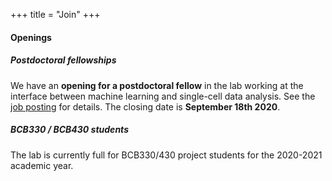 +++
title = "Join"
+++


#### Openings

<!-- Removed the summer student opportunities with display:none -->
<div class="card" style="margin-top:1em; display:none"  style="display:none"> 
<div class="card-body">
 <h5 class="card-title">Summer undergraduate research positions</h5>
    Opportunities to join the lab for undergraduates are available through:
    <ol type="1"> 
      <li>The <a href="http://research.lunenfeld.ca/rtc/DEFAULT.ASP?page=Summer%20Research%20Program">LTRI Summer Research Program for Undergraduates</a>. These will give research experience in machine learning and data science applied to aspects of single-cell and spatial cancer genomics. Please read the program requirements and get in touch with any questions. The deadline is <b>February 28th, 2020</b>.
      </li>
      <li>The <a href="https://www.nserc-crsng.gc.ca/students-etudiants/ug-pc/usra-brpc_eng.asp">NSERC Undergraduate Student Research Awards</a>. Please email me by <b>March 7th, 2020</b> to be considered for this. Note that this is open to undergraduate students who are Canadian citizens and permanent residents only.</li>
</div>
</div>


<div class="card" style="margin-top:1em; display:none">
<div class="card-body">
 <h5 class="card-title">PhD positions</h5>
    If you are interested in PhD positions in the lab, please apply to the <a href="http://www.moleculargenetics.utoronto.ca/graduate-1#graduate-studies">Computational Biology in Molecular Genetics track of the University of Toronto Molecular Genetics PhD program</a>. Applicants with a quantitative background and/or prior quantitative experience are highly preferred. Please get in touch if you would like to discuss more. The next deadline is <b><a href="http://www.moleculargenetics.utoronto.ca/deadlines">May 1st 2020</a></b>. Possible PhD topics include:
    <ul>
      <li>Identifying signatures of cancer progression from spatial 'omics data</li>
      <li>Deep learning approaches to integrate imaging and transcriptomics data</li>
      <li>Machine learning modelling of cell types across multimodal data</li>
    </ul>
</div>
</div>


<div class="card" style="margin-top:1em">
<div class="card-body">
 <h5 class="card-title">Postdoctoral fellowships</h5>
  We have an <b>opening for a postdoctoral fellow</b> in the lab working at the interface between machine learning and single-cell data analysis. See the <a href="https://contact2.mshri.on.ca/hr/DEFAULT.ASP?page=jobDetail&job=1363">job posting</a> for details. The closing date is <b>September 18th 2020</b>. 
</div>
</div>

<div class="card" style="margin-top:1em"> 
<div class="card-body">
 <h5 class="card-title">BCB330 / BCB430 students</h5>
    The lab is currently full for BCB330/430 project students for the 2020-2021 academic year.
</div>
</div>


<!-- <div class="card" style="margin-top:1em" style="display:none"> 
<div class="card-body">
 <h5 class="card-title">BCB330 / BCB430 students</h5>
    The lab accepts applications for BCB330/430 projects. If you are interested, please email Kieran with
    <ol type="1"> 
      <li>Your CV</li>
      <li>Your research interests in bioinfomatics</li>
      <li>The semester(s) in which you would like to join the lab</li>
</div>
</div> -->



